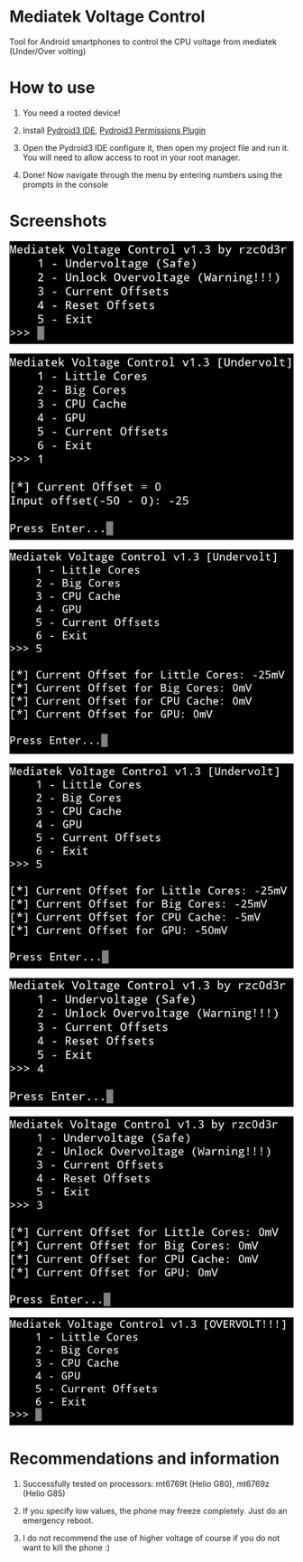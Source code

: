 # Mediatek Voltage Control

Tool for Android smartphones to control the CPU voltage from mediatek (Under/Over volting)

# How to use

1. You need a rooted device!

2. Install [Pydroid3 IDE](https://play.google.com/store/apps/details?id=ru.iiec.pydroid3), [Pydroid3 Permissions Plugin](https://play.google.com/store/apps/details?id=ru.iiec.pydroidpermissionsplugin)

3. Open the Pydroid3 IDE configure it, then open my project file and run it. You will need to allow access to root in your root manager. 

4. Done! Now navigate through the menu by entering numbers using the prompts in the console

# Screenshots

![Main Menu](img/Main_Menu.jpg)

![Undervolting Little Cores](img/Undervolting_Little_Cores.jpg)

![Result (Undervolting Little Cores)](img/Result(Undervolting_Little_Cores).jpg)

![Result (Undervolting All Sections)](img/Result(Undervolting_All_Sections).jpg)

![Reset Offsets](img/Reset_Offsets.jpg)

![Result (Reset Offsets)](img/Result(Reset_Offsets).jpg)

![Overvoltage Menu](img/Overvoltage_Menu.jpg)

# Recommendations and information

1. Successfully tested on processors: mt6769t (Helio G80), mt6769z (Helio G85)

2. If you specify low values, the phone may freeze completely. Just do an emergency reboot.

3. I do not recommend the use of higher voltage of course if you do not want to kill the phone :)

